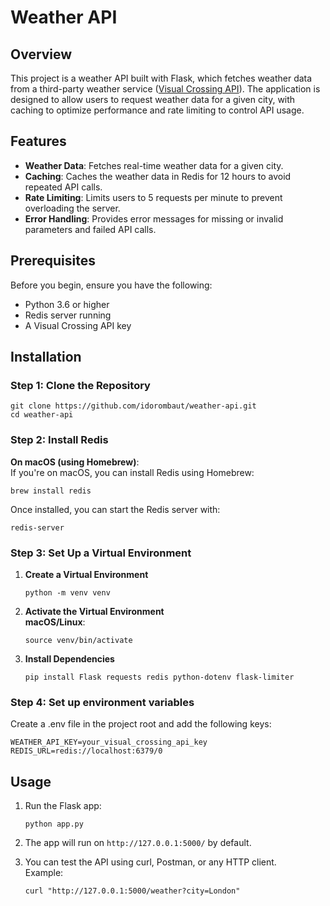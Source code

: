 # Weather API

## Overview
This project is a weather API built with Flask, which fetches weather data from a third-party weather service ([Visual Crossing API](https://www.visualcrossing.com/)). The application is designed to allow users to request weather data for a given city, with caching to optimize performance and rate limiting to control API usage.

## Features
- **Weather Data**: Fetches real-time weather data for a given city.
- **Caching**: Caches the weather data in Redis for 12 hours to avoid repeated API calls.
- **Rate Limiting**: Limits users to 5 requests per minute to prevent overloading the server.
- **Error Handling**: Provides error messages for missing or invalid parameters and failed API calls.

## Prerequisites
Before you begin, ensure you have the following:
- Python 3.6 or higher
- Redis server running
- A Visual Crossing API key

## Installation

### Step 1: Clone the Repository
```
git clone https://github.com/idorombaut/weather-api.git
cd weather-api
```

### Step 2: Install Redis
**On macOS (using Homebrew)**:  
If you're on macOS, you can install Redis using Homebrew:
```
brew install redis
```
Once installed, you can start the Redis server with:
```
redis-server
```

### Step 3: Set Up a Virtual Environment
1. **Create a Virtual Environment**
   ```
   python -m venv venv
   ```

2. **Activate the Virtual Environment**  
   **macOS/Linux**:
     ```
     source venv/bin/activate
     ```

3. **Install Dependencies**
   ```
   pip install Flask requests redis python-dotenv flask-limiter
   ```

### Step 4: Set up environment variables
Create a .env file in the project root and add the following keys:
```
WEATHER_API_KEY=your_visual_crossing_api_key
REDIS_URL=redis://localhost:6379/0
```

## Usage
1. Run the Flask app:
   ```
   python app.py
   ```

2. The app will run on `http://127.0.0.1:5000/` by default.

3. You can test the API using curl, Postman, or any HTTP client.  
   Example:
   ```
   curl "http://127.0.0.1:5000/weather?city=London"
   ```
